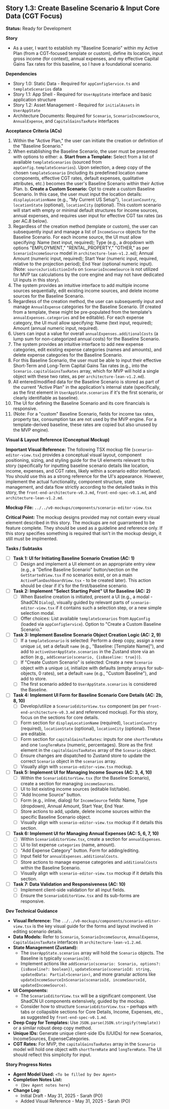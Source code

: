 ## Story 1.3: Create Baseline Scenario & Input Core Data (CGT Focus)

**Status:** Ready for Development

**Story**
- As a user, I want to establish my "Baseline Scenario" within my Active Plan (from a CGT-focused template or custom), define its location, input gross income (for context), annual expenses, and my effective Capital Gains Tax rates for this baseline, so I have a foundational scenario.

**Dependencies**
- Story 1.0: Static Data - Required for `appConfigService.ts` and `templateScenarios` data
- Story 1.1: App Shell - Required for `UserAppState` interface and basic application structure
- Story 1.2: Asset Management - Required for `initialAssets` in `UserAppState`
- Architecture Documents: Required for `Scenario`, `ScenarioIncomeSource`, `AnnualExpense`, and `CapitalGainsTaxRate` interfaces

**Acceptance Criteria (ACs)**
1.  Within the "Active Plan," the user can initiate the creation or definition of the "Baseline Scenario."
2.  When establishing the Baseline Scenario, the user must be presented with options to either:
    a.  **Start from a Template:** Select from a list of available `templateScenarios` (sourced from `appConfig.templateScenarios`). Upon selection, a deep copy of the chosen `templateScenario` (including its predefined location name components, effective CGT rates, default expenses, qualitative attributes, etc.) becomes the user's Baseline Scenario within their Active Plan.
    b.  **Create a Custom Scenario:** Opt to create a custom Baseline Scenario. In this case, the user must input the location details: `displayLocationName` (e.g., "My Current US Setup"), `locationCountry`, `locationState` (optional), `locationCity` (optional). This custom scenario will start with empty or minimal default structures for income sources, annual expenses, and requires user input for effective CGT tax rates (as per AC.8 below).
3.  Regardless of the creation method (template or custom), the user can subsequently input and manage a list of `IncomeSource` objects for the Baseline Scenario. For each income source, the UI must allow specifying: Name (text input, required); Type (e.g., a dropdown with options "EMPLOYMENT," "RENTAL\_PROPERTY," "OTHER," as per `ScenarioIncomeSource` model in `architecture-lean-v1.2.md`); Annual Amount (numeric input, required); Start Year (numeric input, required, relative to the projection period); End Year (optional numeric input). (Note: `sourceJurisdictionInfo` on `ScenarioIncomeSource` is not utilized for MVP tax calculations by the core engine and may not have dedicated UI inputs in this story).
4.  The system provides an intuitive interface to add multiple income sources sequentially, edit existing income sources, and delete income sources for the Baseline Scenario.
5.  Regardless of the creation method, the user can subsequently input and manage `AnnualExpense` categories for the Baseline Scenario. (If created from a template, these might be pre-populated from the template's `annualExpenses.categories` and be editable). For each expense category, the UI must allow specifying: Name (text input, required); Amount (annual numeric input, required).
6.  Users can input a value for overall `annualExpenses.additionalCosts` (a lump sum for non-categorized annual costs) for the Baseline Scenario.
7.  The system provides an intuitive interface to add new expense categories, edit existing expense categories (names and amounts), and delete expense categories for the Baseline Scenario.
8.  For this Baseline Scenario, the user must be able to input their effective Short-Term and Long-Term Capital Gains Tax rates (e.g., into the `Scenario.capitalGainsTaxRates` array, which for MVP will hold a single object with these two rates, as per `architecture-lean-v1.2.md`).
9.  All entered/modified data for the Baseline Scenario is stored as part of the current "Active Plan" in the application's internal state (specifically, as the first element in `UserAppState.scenarios` if it's the first scenario, or clearly identifiable as baseline).
10. The UI for defining the Baseline Scenario and its core financials is responsive.
11. (Note: For a "custom" Baseline Scenario, fields for income tax rates, property tax, consumption tax are not used by the MVP engine. For a template-derived baseline, these rates are copied but also unused by the MVP engine).

**Visual & Layout Reference (Conceptual Mockup)**

**Important Visual Reference:** The following TSX mockup file (`scenario-editor-view.tsx`) provides a conceptual visual layout, component positioning, sizing, and styling guide for the UI elements relevant to this story (specifically for inputting baseline scenario details like location, income, expenses, and CGT rates, likely within a scenario editor interface). You should use this as a strong reference for the UI's appearance. However, implement the actual functionality, component structure, state management, and data flow strictly according to the detailed tasks in this story, the `front-end-architecture-v0.3.md`, `front-end-spec-v0.1.md`, and `architecture-lean-v1.2.md`.

**Mockup File:** `../../v0-mockups/components/scenario-editor-view.tsx`

**Critical Point:** The mockup designs provided may not contain every visual element described in this story. The mockups are not guarranteed to be feature complete. They should be used as a guideline and reference only. If this story specifies something is required that isn't in the mockup design, it still must be implmented.

**Tasks / Subtasks**
- [ ] **Task 1: UI for Initiating Baseline Scenario Creation (AC: 1)**
    - [ ] Design and implement a UI element on an appropriate entry view (e.g., a "Define Baseline Scenario" button/section on the `GetStartedView.tsx` if no scenarios exist, or on a main `ActivePlanDashboardView.tsx` - to be created later). This action should be clear if it's for the first/baseline scenario.
- [ ] **Task 2: Implement "Select Starting Point" UI for Baseline (AC: 2)**
    - [ ] When Baseline creation is initiated, present a UI (e.g., a modal - ShadCN `Dialog`), visually guided by relevant parts of `scenario-editor-view.tsx` if it contains such a selection step, or a new simple selection modal.
    - [ ] Offer choices: List available `templateScenarios` from `AppConfig` (loaded via `appConfigService`). Option to "Create a Custom Baseline Scenario."
- [ ] **Task 3: Implement Baseline Scenario Object Creation Logic (AC: 2, 9)**
    - [ ] If a `templateScenario` is selected: Perform a deep copy, assign a new unique `id`, set a default `name` (e.g., "Baseline: [Template Name]"), and add to `activeUserAppState.scenarios` in the Zustand store via an action (e.g., `addScenario(scenario, {isBaseline: true})`).
    - [ ] If "Create Custom Scenario" is selected: Create a new `Scenario` object with a unique `id`, initialize with defaults (empty arrays for sub-objects, 0 rates), set a default `name` (e.g., "Custom Baseline"), and add to store.
    - [ ] The first scenario added to `UserAppState.scenarios` is considered the Baseline.
- [ ] **Task 4: Implement UI Form for Baseline Scenario Core Details (AC: 2b, 8, 10)**
    - [ ] Develop/utilize a `ScenarioEditorView.tsx` component (as per `front-end-architecture-v0.3.md` and referenced mockup). For this story, focus on the sections for core details.
    - [ ] Form section for `displayLocationName` (required), `locationCountry` (required), `locationState` (optional), `locationCity` (optional). These are editable.
    - [ ] Form section for `capitalGainsTaxRates`: inputs for one `shortTermRate` and one `longTermRate` (numeric, percentages). Store as the first element in the `capitalGainsTaxRates` array of the `Scenario` object.
    - [ ] Ensure changes are dispatched to Zustand store to update the correct `Scenario` object in the `scenarios` array.
    - [ ] Visually align with `scenario-editor-view.tsx` mockup.
- [ ] **Task 5: Implement UI for Managing Income Sources (AC: 3, 4, 10)**
    - [ ] Within the `ScenarioEditorView.tsx` (for the Baseline Scenario), create a section for managing `incomeSources`.
    - [ ] UI to list existing income sources (editable list/table).
    - [ ] "Add Income Source" button.
    - [ ] Form (e.g., inline, dialog) for `IncomeSource` fields: Name, Type (dropdown), Annual Amount, Start Year, End Year.
    - [ ] Store actions to add, update, delete income sources within the specific Baseline Scenario object.
    - [ ] Visually align with `scenario-editor-view.tsx` mockup if it details this section.
- [ ] **Task 6: Implement UI for Managing Annual Expenses (AC: 5, 6, 7, 10)**
    - [ ] Within `ScenarioEditorView.tsx`, create a section for `annualExpenses`.
    - [ ] UI to list expense `categories` (name, amount).
    - [ ] "Add Expense Category" button. Form for adding/editing.
    - [ ] Input field for `annualExpenses.additionalCosts`.
    - [ ] Store actions to manage expense categories and `additionalCosts` within the Baseline Scenario.
    - [ ] Visually align with `scenario-editor-view.tsx` mockup if it details this section.
- [ ] **Task 7: Data Validation and Responsiveness (AC: 10)**
    - [ ] Implement client-side validation for all input fields.
    - [ ] Ensure the `ScenarioEditorView.tsx` and its sub-forms are responsive.

**Dev Technical Guidance**
-   **Visual Reference:** The `../../v0-mockups/components/scenario-editor-view.tsx` is the key visual guide for the forms and layout involved in editing scenario details.
-   **Data Models:** Refer to `Scenario`, `ScenarioIncomeSource`, `AnnualExpense`, `CapitalGainsTaxRate` interfaces in `architecture-lean-v1.2.md`.
-   **State Management (Zustand):**
    * The `UserAppState.scenarios` array will hold the `Scenario` objects. The Baseline is typically `scenarios[0]`.
    * Implement actions like `addScenario(scenario: Scenario, options?: {isBaseline?: boolean})`, `updateScenario(scenarioId: string, updatedData: Partial<Scenario>)`, and more granular actions like `updateIncomeSourceInScenario(scenarioId, incomeSourceId, updatedIncomeSource)`.
-   **UI Components:**
    * The `ScenarioEditorView.tsx` will be a significant component. Use ShadCN UI components extensively, guided by the mockup.
    * Consider how to structure `ScenarioEditorView.tsx` – perhaps with tabs or collapsible sections for Core Details, Income, Expenses, etc., as suggested by `front-end-spec-v0.1.md`.
-   **Deep Copy for Templates:** Use `JSON.parse(JSON.stringify(template))` or a similar robust deep copy method.
-   **Unique IDs:** Generate unique client-side IDs (UUIDs) for new Scenarios, IncomeSources, ExpenseCategories.
-   **CGT Rates:** For MVP, the `capitalGainsTaxRates` array in the `Scenario` model will hold one object with `shortTermRate` and `longTermRate`. The UI should reflect this simplicity for input.

**Story Progress Notes**
* **Agent Model Used:** `<To be filled by Dev Agent>`
* **Completion Notes List:**
    * `{Dev Agent notes here}`
* **Change Log:**
    * Initial Draft - May 31, 2025 - Sarah (PO)
    * Added Visual Reference - May 31, 2025 - Sarah (PO)
